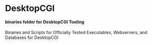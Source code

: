 # DesktopCGI
#### binaries folder for DesktopCGI Tooling

Binaries and Scripts for Officially Tested Executables, Webservers, and Databases for DesktopCGI
